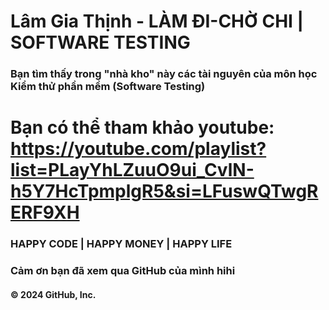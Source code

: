 ﻿# Lâm Gia Thịnh - LÀM ĐI-CHỜ CHI | SOFTWARE TESTING

 ### Bạn tìm thấy trong "nhà kho" này các tài nguyên của môn học Kiểm thử phần mềm (Software Testing)
 
# Bạn có thể tham khảo youtube: https://youtube.com/playlist?list=PLayYhLZuuO9ui_CvlN-h5Y7HcTpmplgR5&si=LFuswQTwgRERF9XH

### HAPPY CODE | HAPPY MONEY | HAPPY LIFE
### Cảm ơn bạn đã xem qua GitHub của mình hihi 

#### © 2024 GitHub, Inc.

